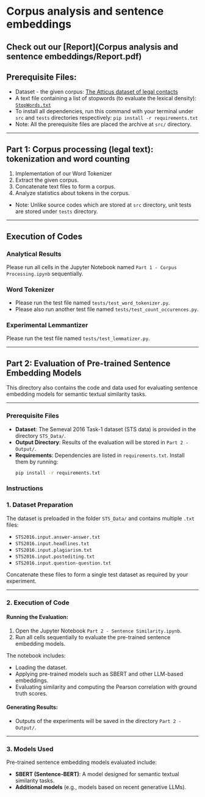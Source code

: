 # Corpus analysis and sentence embeddings

Check out our [Report](Corpus analysis and sentence embeddings/Report.pdf)
---

## Prerequisite Files:
* Dataset - the given corpus: [The Atticus dataset of legal contacts](https://zenodo.org/record/4595826#.YyXT6HbMI2w)
* A text file containing a list of stopwords (to evaluate the lexical density): [`StopWords.txt`](./src/StopWords.txt)
* To install all dependencies, run this command with your terminal under `src` and `tests` directories respectively: `pip install -r requirements.txt`
* Note: All the prerequisite files are placed the archive at `src/` directory.
---

## Part 1: Corpus processing (legal text): tokenization and word counting
1. Implementation of our Word Tokenizer
2. Extract the given corpus.
3. Concatenate text files to form a corpus.
4. Analyze statistics about tokens in the corpus.
* Note: Unlike source codes which are stored at `src` directory, unit tests are stored under `tests` directory. 
---

## Execution of Codes
### Analytical Results
Please run all cells in the Jupyter Notebook named `Part 1 - Corpus Processing.ipynb` sequentially.
### Word Tokenizer
* Please run the test file named `tests/test_word_tokenizer.py`. 
* Please also run another test file named `tests/test_count_occurences.py`. 
### Experimental Lemmantizer
Please run the test file named `tests/test_lemmatizer.py`. 

---

## Part 2: Evaluation of Pre-trained Sentence Embedding Models

This directory also contains the code and data used for evaluating sentence embedding models for semantic textual similarity tasks.

---

### Prerequisite Files

- **Dataset**: The Semeval 2016 Task-1 dataset (STS data) is provided in the directory `STS_Data/`.
- **Output Directory**: Results of the evaluation will be stored in `Part 2 - Output/`.
- **Requirements**: Dependencies are listed in `requirements.txt`. Install them by running:
  ```bash
  pip install -r requirements.txt
### Instructions

### 1. Dataset Preparation
The dataset is preloaded in the folder `STS_Data/` and contains multiple `.txt` files:
- `STS2016.input.answer-answer.txt`
- `STS2016.input.headlines.txt`
- `STS2016.input.plagiarism.txt`
- `STS2016.input.postediting.txt`
- `STS2016.input.question-question.txt`

Concatenate these files to form a single test dataset as required by your experiment.

---

### 2. Execution of Code
#### Running the Evaluation:
1. Open the Jupyter Notebook `Part 2 - Sentence Similarity.ipynb`.
2. Run all cells sequentially to evaluate the pre-trained sentence embedding models.

The notebook includes:
- Loading the dataset.
- Applying pre-trained models such as SBERT and other LLM-based embeddings.
- Evaluating similarity and computing the Pearson correlation with ground truth scores.

#### Generating Results:
- Outputs of the experiments will be saved in the directory `Part 2 - Output/`.

---

### 3. Models Used
Pre-trained sentence embedding models evaluated include:
- **SBERT (Sentence-BERT)**: A model designed for semantic textual similarity tasks.
- **Additional models** (e.g., models based on recent generative LLMs).